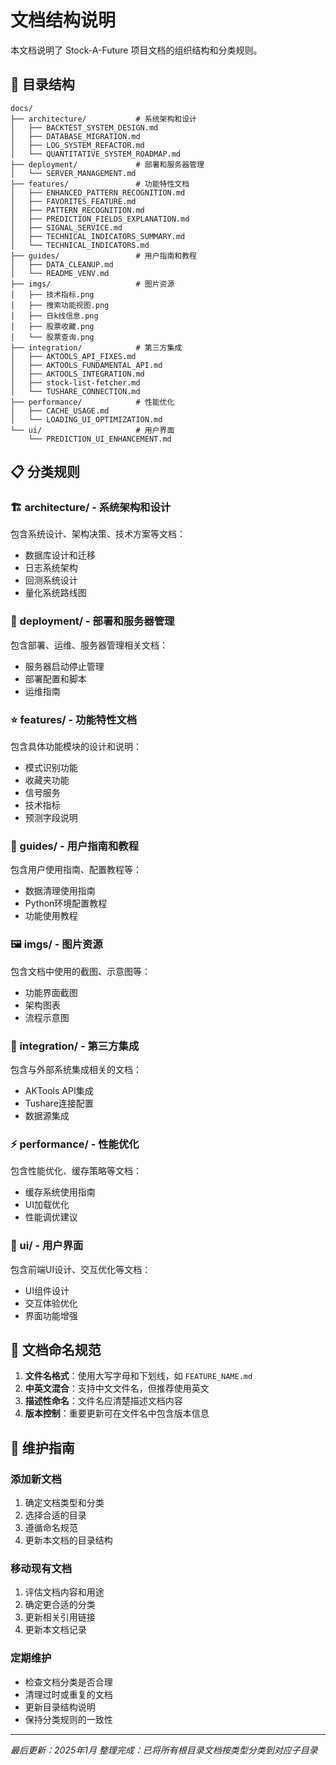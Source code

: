 # 文档结构说明

本文档说明了 Stock-A-Future 项目文档的组织结构和分类规则。

## 📁 目录结构

```
docs/
├── architecture/           # 系统架构和设计
│   ├── BACKTEST_SYSTEM_DESIGN.md
│   ├── DATABASE_MIGRATION.md
│   ├── LOG_SYSTEM_REFACTOR.md
│   └── QUANTITATIVE_SYSTEM_ROADMAP.md
├── deployment/             # 部署和服务器管理
│   └── SERVER_MANAGEMENT.md
├── features/               # 功能特性文档
│   ├── ENHANCED_PATTERN_RECOGNITION.md
│   ├── FAVORITES_FEATURE.md
│   ├── PATTERN_RECOGNITION.md
│   ├── PREDICTION_FIELDS_EXPLANATION.md
│   ├── SIGNAL_SERVICE.md
│   ├── TECHNICAL_INDICATORS_SUMMARY.md
│   └── TECHNICAL_INDICATORS.md
├── guides/                 # 用户指南和教程
│   ├── DATA_CLEANUP.md
│   └── README_VENV.md
├── imgs/                   # 图片资源
│   ├── 技术指标.png
│   ├── 搜索功能视图.png
│   ├── 日k线信息.png
│   ├── 股票收藏.png
│   └── 股票查询.png
├── integration/            # 第三方集成
│   ├── AKTOOLS_API_FIXES.md
│   ├── AKTOOLS_FUNDAMENTAL_API.md
│   ├── AKTOOLS_INTEGRATION.md
│   ├── stock-list-fetcher.md
│   └── TUSHARE_CONNECTION.md
├── performance/            # 性能优化
│   ├── CACHE_USAGE.md
│   └── LOADING_UI_OPTIMIZATION.md
└── ui/                     # 用户界面
    └── PREDICTION_UI_ENHANCEMENT.md
```

## 📋 分类规则

### 🏗️ architecture/ - 系统架构和设计
包含系统设计、架构决策、技术方案等文档：
- 数据库设计和迁移
- 日志系统架构
- 回测系统设计
- 量化系统路线图

### 🚀 deployment/ - 部署和服务器管理
包含部署、运维、服务器管理相关文档：
- 服务器启动停止管理
- 部署配置和脚本
- 运维指南

### ⭐ features/ - 功能特性文档
包含具体功能模块的设计和说明：
- 模式识别功能
- 收藏夹功能
- 信号服务
- 技术指标
- 预测字段说明

### 📖 guides/ - 用户指南和教程
包含用户使用指南、配置教程等：
- 数据清理使用指南
- Python环境配置教程
- 功能使用教程

### 🖼️ imgs/ - 图片资源
包含文档中使用的截图、示意图等：
- 功能界面截图
- 架构图表
- 流程示意图

### 🔌 integration/ - 第三方集成
包含与外部系统集成相关的文档：
- AKTools API集成
- Tushare连接配置
- 数据源集成

### ⚡ performance/ - 性能优化
包含性能优化、缓存策略等文档：
- 缓存系统使用指南
- UI加载优化
- 性能调优建议

### 🎨 ui/ - 用户界面
包含前端UI设计、交互优化等文档：
- UI组件设计
- 交互体验优化
- 界面功能增强

## 📝 文档命名规范

1. **文件名格式**：使用大写字母和下划线，如 `FEATURE_NAME.md`
2. **中英文混合**：支持中文文件名，但推荐使用英文
3. **描述性命名**：文件名应清楚描述文档内容
4. **版本控制**：重要更新可在文件名中包含版本信息

## 🔄 维护指南

### 添加新文档
1. 确定文档类型和分类
2. 选择合适的目录
3. 遵循命名规范
4. 更新本文档的目录结构

### 移动现有文档
1. 评估文档内容和用途
2. 确定更合适的分类
3. 更新相关引用链接
4. 更新本文档记录

### 定期维护
- 检查文档分类是否合理
- 清理过时或重复的文档
- 更新目录结构说明
- 保持分类规则的一致性

---

*最后更新：2025年1月*
*整理完成：已将所有根目录文档按类型分类到对应子目录*
